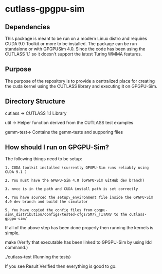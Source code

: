 # cutlass-gpgpu-sim

## Dependencies 

This package is meant to be run on a modern Linux distro and requires CUDA 9.0 Toolkit or more to be installed. The package can be run standalone or with GPGPUSim 4.0.  Since the code has been using the CUTLASS 1.1 so it doesn't support the latest Turing WMMA features.

## Purpose

The purpose of the repository is to provide a centralized place for creating the cuda kernel using the CUTLASS library and executing it on GPGPU-Sim.

## Directory Structure

cutlass  -\> CUTLASS 1.1 Library

util     -\> Helper function derived from the CUTLASS test examples

gemm-test-\> Contains the gemm-tests and supporing files

## How should I run on GPGPU-Sim?

The following things need to be setup:

	1. CUDA toolkit installed (currently GPGPU-Sim runs reliably using CUDA 9.1 )

	2. You must have the GPGPU-Sim 4.0 (GPGPU-Sim GitHub dev branch)

	3. nvcc is in the path and CUDA install path is set correctly

	4. You have sourced the setup\_environment file inside the GPGPU-Sim 4.0 dev branch and build the simulator

	5. You have copied the config files from gpgpu-sim\_distribution/configs/tested-cfgs/SM7\_TITANV to the cutlass-gpgpu-sim/


If all of the above step has been done properly then running the kernels is simple.

make (Verify that executable has been linked to GPGPU-Sim by using ldd command.)

./cutlass-test (Running the tests)

If you see Result Verified then everything is good to go.
